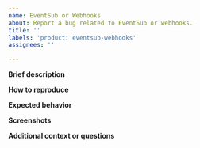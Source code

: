 ```yaml
---
name: EventSub or Webhooks
about: Report a bug related to EventSub or webhooks.
title: ''
labels: 'product: eventsub-webhooks'
assignees: ''

---
```


**Brief description**

**How to reproduce**

**Expected behavior**

**Screenshots**

**Additional context or questions**

